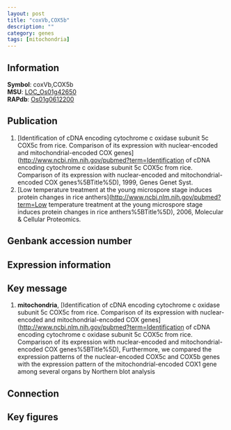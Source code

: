 ```yaml
---
layout: post
title: "coxVb,COX5b"
description: ""
category: genes
tags: [mitochondria]
---
```


## Information
__Symbol__: coxVb,COX5b  
__MSU__: [LOC_Os01g42650](http://rice.plantbiology.msu.edu/cgi-bin/ORF_infopage.cgi?orf=LOC_Os01g42650)  
__RAPdb__: [Os01g0612200](http://rapdb.dna.affrc.go.jp/viewer/gbrowse_details/irgsp1?name=Os01g0612200)  

## Publication
1. [Identification of cDNA encoding cytochrome c oxidase subunit 5c COX5c from rice. Comparison of its expression with nuclear-encoded and mitochondrial-encoded COX genes](http://www.ncbi.nlm.nih.gov/pubmed?term=Identification of cDNA encoding cytochrome c oxidase subunit 5c COX5c from rice. Comparison of its expression with nuclear-encoded and mitochondrial-encoded COX genes%5BTitle%5D), 1999, Genes Genet Syst.
2. [Low temperature treatment at the young microspore stage induces protein changes in rice anthers](http://www.ncbi.nlm.nih.gov/pubmed?term=Low temperature treatment at the young microspore stage induces protein changes in rice anthers%5BTitle%5D), 2006, Molecular & Cellular Proteomics.

## Genbank accession number

## Expression information

## Key message
1. __mitochondria__, [Identification of cDNA encoding cytochrome c oxidase subunit 5c COX5c from rice. Comparison of its expression with nuclear-encoded and mitochondrial-encoded COX genes](http://www.ncbi.nlm.nih.gov/pubmed?term=Identification of cDNA encoding cytochrome c oxidase subunit 5c COX5c from rice. Comparison of its expression with nuclear-encoded and mitochondrial-encoded COX genes%5BTitle%5D),  Furthermore, we compared the expression patterns of the nuclear-encoded COX5c and COX5b genes with the expression pattern of the mitochondrial-encoded COX1 gene among several organs by Northern blot analysis

## Connection

## Key figures


